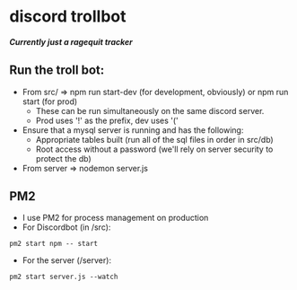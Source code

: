 # discord trollbot 
##### Currently just a ragequit tracker

## Run the troll bot:
- From src/ => npm run start-dev (for development, obviously) or npm run start (for prod)
  - These can be run simultaneously on the same discord server.
  - Prod uses '!' as the prefix, dev uses '('
- Ensure that a mysql server is running and has the following:
  - Appropriate tables built (run all of the sql files in order in src/db)
  - Root access without a password (we'll rely on server security to protect the db)
- From server => nodemon server.js

## PM2
- I use PM2 for process management on production
- For Discordbot (in /src):
```
pm2 start npm -- start

```
- For the server (/server):
```
pm2 start server.js --watch
```
